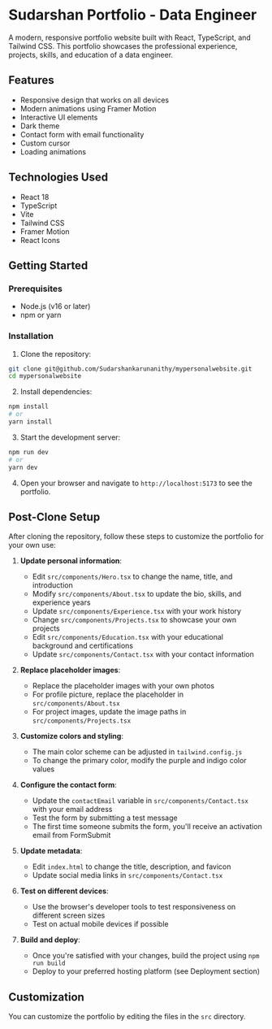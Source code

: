 # Sudarshan Portfolio - Data Engineer

A modern, responsive portfolio website built with React, TypeScript, and Tailwind CSS. This portfolio showcases the professional experience, projects, skills, and education of a data engineer.

## Features

- Responsive design that works on all devices
- Modern animations using Framer Motion
- Interactive UI elements
- Dark theme
- Contact form with email functionality
- Custom cursor
- Loading animations

## Technologies Used

- React 18
- TypeScript
- Vite
- Tailwind CSS
- Framer Motion
- React Icons

## Getting Started

### Prerequisites

- Node.js (v16 or later)
- npm or yarn

### Installation

1. Clone the repository:

```bash
git clone git@github.com/Sudarshankarunanithy/mypersonalwebsite.git
cd mypersonalwebsite
```

2. Install dependencies:

```bash
npm install
# or
yarn install
```

3. Start the development server:

```bash
npm run dev
# or
yarn dev
```

4. Open your browser and navigate to `http://localhost:5173` to see the portfolio.

## Post-Clone Setup

After cloning the repository, follow these steps to customize the portfolio for your own use:

1. **Update personal information**:
   - Edit `src/components/Hero.tsx` to change the name, title, and introduction
   - Modify `src/components/About.tsx` to update the bio, skills, and experience years
   - Update `src/components/Experience.tsx` with your work history
   - Change `src/components/Projects.tsx` to showcase your own projects
   - Edit `src/components/Education.tsx` with your educational background and certifications
   - Update `src/components/Contact.tsx` with your contact information

2. **Replace placeholder images**:
   - Replace the placeholder images with your own photos
   - For profile picture, replace the placeholder in `src/components/About.tsx`
   - For project images, update the image paths in `src/components/Projects.tsx`

3. **Customize colors and styling**:
   - The main color scheme can be adjusted in `tailwind.config.js`
   - To change the primary color, modify the purple and indigo color values

4. **Configure the contact form**:
   - Update the `contactEmail` variable in `src/components/Contact.tsx` with your email address
   - Test the form by submitting a test message
   - The first time someone submits the form, you'll receive an activation email from FormSubmit

5. **Update metadata**:
   - Edit `index.html` to change the title, description, and favicon
   - Update social media links in `src/components/Contact.tsx`

6. **Test on different devices**:
   - Use the browser's developer tools to test responsiveness on different screen sizes
   - Test on actual mobile devices if possible

7. **Build and deploy**:
   - Once you're satisfied with your changes, build the project using `npm run build`
   - Deploy to your preferred hosting platform (see Deployment section)

## Customization

You can customize the portfolio by editing the files in the `src` directory.
